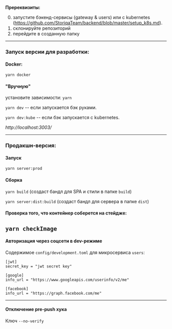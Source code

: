 **Пререквизиты:**

0. запустите бэкенд-сервисы (gateway & users) или с kubernetes (https://github.com/StoriqaTeam/backend/blob/master/setup_k8s.md).
1. склонируйте репозиторий
2. перейдите в созданную папку
---

### Запуск версии для разработки:
#### Docker:
`yarn docker`


#### "Вручную"
установите зависимости: `yarn`

`yarn dev` -- если запускается бэк руками.

`yarn dev:kube` -- если бэк запускается с kubernetes.

*http://localhost:3003/*

---
### Продакшн-версия:
#### Запуск
`yarn server:prod`

#### Сборка
`yarn build` (создаст бандл для SPA и стили в папке `build`)

`yarn server:dist:build` (создаст бандл для сервера в папке `dist`)

#### Проверка того, что контейнер соберется на стейдже:
`yarn checkImage`
---

#### Авторизация через соцсети в dev-режиме
Содержимое `config/development.toml` для микросервиса `users`:
```
[jwt]
secret_key = "jwt secret key"

[google]
info_url = "https://www.googleapis.com/userinfo/v2/me"

[facebook]
info_url = "https://graph.facebook.com/me"
```

---

#### Отключение pre-push хука
Ключ `--no-verify`
